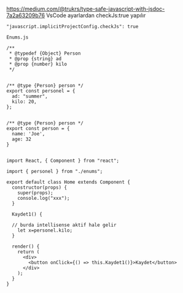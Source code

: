 https://medium.com/@trukrs/type-safe-javascript-with-jsdoc-7a2a63209b76
VsCode ayarlardan checkJs:true yapılır
````
"javascript.implicitProjectConfig.checkJs": true
````

````
Enums.js

/**
 * @typedef {Object} Person
 * @prop {string} ad
 * @prop {number} kilo
 */
 

/** @type {Person} person */
export const personel = {
  ad: "summer",
  kilo: 20,
};


/** @type {Person} person */
export const person = {
  name: 'Joe', 
  age: 32
}


````

````
import React, { Component } from "react";

import { personel } from "./enums";

export default class Home extends Component {
  constructor(props) {
    super(props);
    console.log("xxx");
  }

  Kaydet1() {
  
  // burda intellisense aktif hale gelir
    let x=personel.kilo;
  }

  render() {
    return (
      <div>
        <button onClick={() => this.Kaydet1()}>Kaydet</button>
      </div>
    );
  }
}


````
